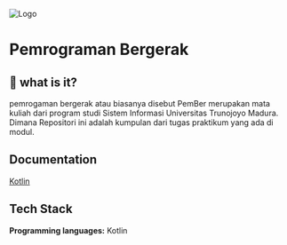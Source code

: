 
![Logo](https://image.winudf.com/v2/image/ZXUuYW5kcm9pZHN0dWRpby5hbmRyb2lkc3R1ZGlvX2ljb25fMF84MDllYzQxNg/icon.png?w=170&fakeurl=1&type=.png)


# Pemrograman Bergerak



## 🚀 what is it?
pemrogaman bergerak atau biasanya disebut PemBer merupakan mata kuliah dari program studi Sistem Informasi Universitas Trunojoyo Madura. Dimana Repositori ini adalah kumpulan dari tugas praktikum yang ada di modul.    


## Documentation

[Kotlin](https://developer.android.com/kotlin?hl=id)


## Tech Stack

**Programming languages:** Kotlin



